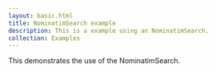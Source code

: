 ```yaml
---
layout: basic.html
title: NominatimSearch example
description: This is a example using an NominatimSearch.
collection: Examples
---
```


This demonstrates the use of the NominatimSearch.

